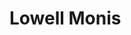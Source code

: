 # Lowell Monis

<!---
![Anurag's GitHub stats](https://github-readme-stats.vercel.app/api?username=lowell-monis&show_icons=true&theme=great-gatsby&show=reviews,discussions_started,discussions_answered,prs_merged,prs_merged_percentage)
--->

<!---
lowell-monis/lowell-monis is a ✨ special ✨ repository because its `README.md` (this file) appears on your GitHub profile.
You can click the Preview link to take a look at your changes.
--->
